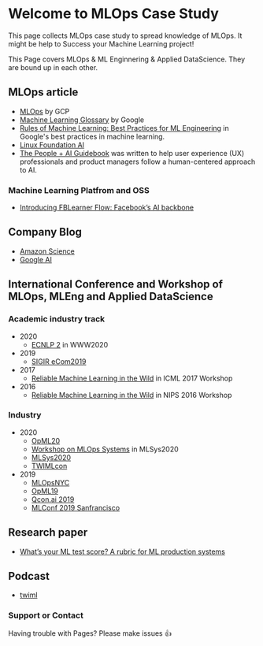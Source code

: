 # Welcome to MLOps Case Study

This page collects MLOps case study to spread knowledge of MLOps.
It might be help to Success your Machine Learning project!

This Page covers MLOps & ML Enginnering & Applied DataScience.
They are bound up in each other.


## MLOps article
- [MLOps](https://cloud.google.com/solutions/machine-learning/mlops-continuous-delivery-and-automation-pipelines-in-machine-learning) by GCP
- [Machine Learning Glossary](https://developers.google.com/machine-learning/glossary/) by Google
- [Rules of Machine Learning: Best Practices for ML Engineering](https://developers.google.com/machine-learning/guides/rules-of-ml) in Google's best practices in machine learning. 
- [Linux Foundation AI](https://lfai.foundation/)
- [The People + AI Guidebook](https://pair.withgoogle.com/guidebook/) was written to help user experience (UX) professionals and product managers follow a human-centered approach to AI.

### Machine Learning Platfrom and OSS
- [Introducing FBLearner Flow: Facebook’s AI backbone](https://engineering.fb.com/ml-applications/introducing-fblearner-flow-facebook-s-ai-backbone/)

## Company Blog
- [Amazon Science](https://www.amazon.science/)
- [Google AI](https://ai.google/)

## International Conference and Workshop of MLOps, MLEng and Applied DataScience

### Academic industry track
- 2020
  - [ECNLP 2](https://sites.google.com/view/ecnlp/www-2020) in WWW2020
- 2019
  - [SIGIR eCom2019](https://sigir-ecom.github.io/)
- 2017
  - [Reliable Machine Learning in the Wild](https://sites.google.com/site/wildml2017icml/) in ICML 2017 Workshop
- 2016
  - [Reliable Machine Learning in the Wild](https://sites.google.com/site/wildml2016nips/) in NIPS 2016 Workshop 

### Industry

- 2020
  - [OpML20](https://www.usenix.org/conference/opml20)
  - [Workshop on MLOps Systems](https://mlops-systems.github.io/) in MLSys2020
  - [MLSys2020](https://mlsys.org/)
  - [TWIMLcon](https://twimlcon.com/)
- 2019
  - [MLOpsNYC](https://www.mlopsnyc.com/)
  - [OpML19](https://www.usenix.org/conference/opml19)
  - [Qcon.ai 2019](https://qcon.ai/schedule/qconai2019/tabular)
  - [MLConf 2019 Sanfrancisco](https://mlconf.com/sessions/?event=mlconf-2019-sf&search=)

## Research paper

- [What’s your ML test score? A rubric for ML production systems](https://research.google/pubs/pub45742/)

## Podcast
- [twiml](https://twimlai.com/)

### Support or Contact

Having trouble with Pages?
Please make issues :+1:
